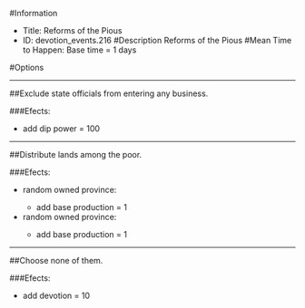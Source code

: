 #Information
 - Title: Reforms of the Pious
 - ID: devotion_events.216
#Description
Reforms of the Pious
#Mean Time to Happen:
Base time = 1 days

#Options

___
##Exclude state officials from entering any business.

###Efects:<ul><li>add dip power = 100</li></ul>

___
##Distribute lands among the poor.

###Efects:<ul><li>random owned province:</li><ul><li>add base production = 1</li></ul><li>random owned province:</li><ul><li>add base production = 1</li></ul></ul>

___
##Choose none of them.

###Efects:<ul><li>add devotion = 10</li></ul>
